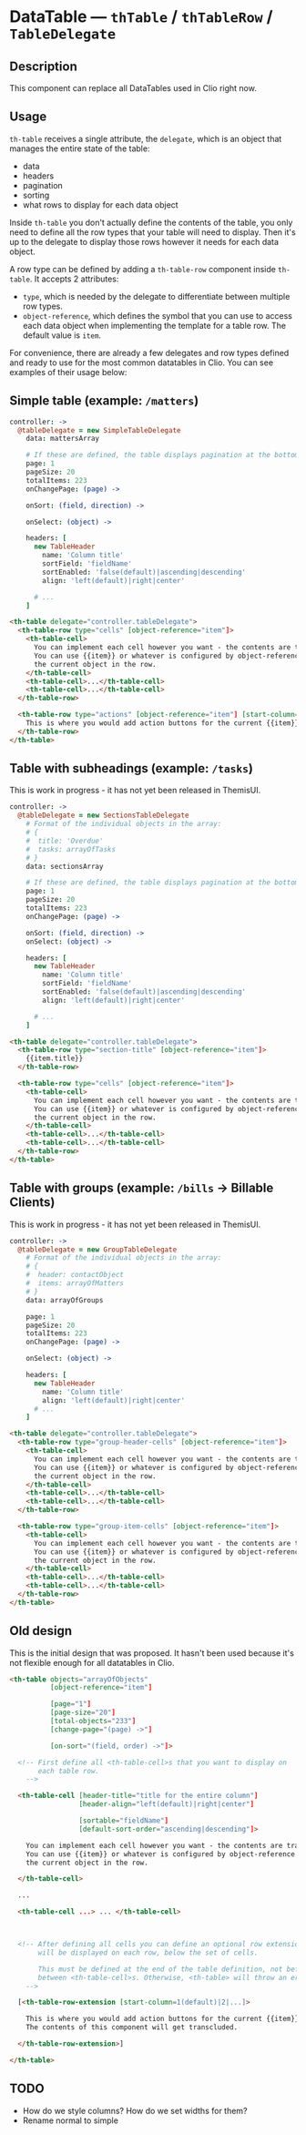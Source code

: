 # DataTable — `thTable` / `thTableRow` / `TableDelegate`

## Description

This component can replace all DataTables used in Clio right now.

## Usage

`th-table` receives a single attribute, the `delegate`, which is an object that
manages the entire state of the table:
* data
* headers
* pagination
* sorting
* what rows to display for each data object

Inside `th-table` you don't actually define the contents of the table, you only
need to define all the row types that your table will need to display. Then it's
up to the delegate to display those rows however it needs for each data object.

A row type can be defined by adding a `th-table-row` component inside
`th-table`. It accepts 2 attributes:
* `type`, which is needed by the delegate to differentiate between multiple row
  types.
* `object-reference`, which defines the symbol that you can use to access each
  data object when implementing the template for a table row. The default value
  is `item`.

For convenience, there are already a few delegates and row types defined and ready
to use for the most common datatables in Clio. You can see examples of their usage
below:

## Simple table (example: `/matters`)

```coffeescript
controller: ->
  @tableDelegate = new SimpleTableDelegate
    data: mattersArray

    # If these are defined, the table displays pagination at the bottom.
    page: 1
    pageSize: 20
    totalItems: 223
    onChangePage: (page) ->

    onSort: (field, direction) ->

    onSelect: (object) ->

    headers: [
      new TableHeader
        name: 'Column title'
        sortField: 'fieldName'
        sortEnabled: 'false(default)|ascending|descending'
        align: 'left(default)|right|center'

      # ...
    ]
```

```html
<th-table delegate="controller.tableDelegate">
  <th-table-row type="cells" [object-reference="item"]>
    <th-table-cell>
      You can implement each cell however you want - the contents are transcluded.
      You can use {{item}} or whatever is configured by object-reference to access
      the current object in the row.
    </th-table-cell>
    <th-table-cell>...</th-table-cell>
    <th-table-cell>...</th-table-cell>
  </th-table-row>

  <th-table-row type="actions" [object-reference="item"] [start-column="1(default)|2|..."]>
    This is where you would add action buttons for the current {{item}} in the row.
  </th-table-row>
</th-table>
```

## Table with subheadings (example: `/tasks`)

This is work in progress - it has not yet been released in ThemisUI.

```coffeescript
controller: ->
  @tableDelegate = new SectionsTableDelegate
    # Format of the individual objects in the array:
    # {
    #  title: 'Overdue'
    #  tasks: arrayOfTasks
    # }
    data: sectionsArray

    # If these are defined, the table displays pagination at the bottom.
    page: 1
    pageSize: 20
    totalItems: 223
    onChangePage: (page) ->

    onSort: (field, direction) ->
    onSelect: (object) ->

    headers: [
      new TableHeader
        name: 'Column title'
        sortField: 'fieldName'
        sortEnabled: 'false(default)|ascending|descending'
        align: 'left(default)|right|center'

      # ...
    ]
```

```html
<th-table delegate="controller.tableDelegate">
  <th-table-row type="section-title" [object-reference="item"]>
    {{item.title}}
  </th-table-row>

  <th-table-row type="cells" [object-reference="item"]>
    <th-table-cell>
      You can implement each cell however you want - the contents are transcluded.
      You can use {{item}} or whatever is configured by object-reference to access
      the current object in the row.
    </th-table-cell>
    <th-table-cell>...</th-table-cell>
    <th-table-cell>...</th-table-cell>
  </th-table-row>
</th-table>
```

## Table with groups (example: `/bills` -> Billable Clients)

This is work in progress - it has not yet been released in ThemisUI.

```coffeescript
controller: ->
  @tableDelegate = new GroupTableDelegate
    # Format of the individual objects in the array:
    # {
    #  header: contactObject
    #  items: arrayOfMatters
    # }
    data: arrayOfGroups

    page: 1
    pageSize: 20
    totalItems: 223
    onChangePage: (page) ->

    onSelect: (object) ->

    headers: [
      new TableHeader
        name: 'Column title'
        align: 'left(default)|right|center'
      # ...
    ]
```

```html
<th-table delegate="controller.tableDelegate">
  <th-table-row type="group-header-cells" [object-reference="item"]>
    <th-table-cell>
      You can implement each cell however you want - the contents are transcluded.
      You can use {{item}} or whatever is configured by object-reference to access
      the current object in the row.
    </th-table-cell>
    <th-table-cell>...</th-table-cell>
    <th-table-cell>...</th-table-cell>
  </th-table-row>

  <th-table-row type="group-item-cells" [object-reference="item"]>
    <th-table-cell>
      You can implement each cell however you want - the contents are transcluded.
      You can use {{item}} or whatever is configured by object-reference to access
      the current object in the row.
    </th-table-cell>
    <th-table-cell>...</th-table-cell>
    <th-table-cell>...</th-table-cell>
  </th-table-row>
</th-table>
```

## Old design

This is the initial design that was proposed. It hasn't been used because it's
not flexible enough for all datatables in Clio.

```html
<th-table objects="arrayOfObjects"
          [object-reference="item"]

          [page="1"]
          [page-size="20"]
          [total-objects="233"]
          [change-page="(page) ->"]

          [on-sort="(field, order) ->"]>

  <!-- First define all <th-table-cell>s that you want to display on
       each table row.
    -->

  <th-table-cell [header-title="title for the entire column"]
                 [header-align="left(default)|right|center"]

                 [sortable="fieldName"]
                 [default-sort-order="ascending|descending"]>

    You can implement each cell however you want - the contents are transcluded.
    You can use {{item}} or whatever is configured by object-reference to access
    the current object in the row.

  </th-table-cell>

  ...

  <th-table-cell ...> ... </th-table-cell>



  <!-- After defining all cells you can define an optional row extension. This
       will be displayed on each row, below the set of cells.

       This must be defined at the end of the table definition, not before or
       between <th-table-cell>s. Otherwise, <th-table> will throw an error.
    -->

  [<th-table-row-extension [start-column=1(default)|2|...]>

    This is where you would add action buttons for the current {{item}} in the row.
    The contents of this component will get transcluded.

  </th-table-row-extension>]

</th-table>
```

## TODO

* How do we style columns? How do we set widths for them?
* Rename normal to simple
